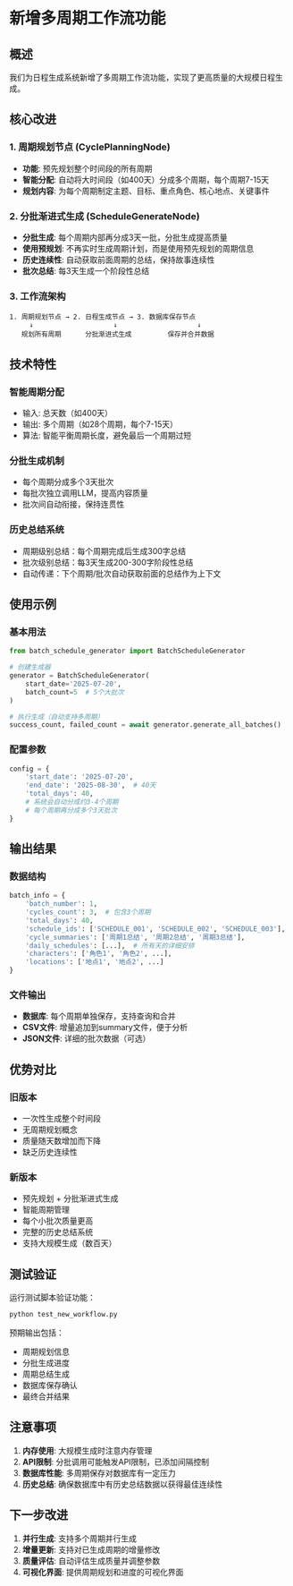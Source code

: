 # 新增多周期工作流功能

## 概述

我们为日程生成系统新增了多周期工作流功能，实现了更高质量的大规模日程生成。

## 核心改进

### 1. 周期规划节点 (CyclePlanningNode)
- **功能**: 预先规划整个时间段的所有周期
- **智能分配**: 自动将大时间段（如400天）分成多个周期，每个周期7-15天
- **规划内容**: 为每个周期制定主题、目标、重点角色、核心地点、关键事件

### 2. 分批渐进式生成 (ScheduleGenerateNode)
- **分批生成**: 每个周期内部再分成3天一批，分批生成提高质量
- **使用预规划**: 不再实时生成周期计划，而是使用预先规划的周期信息
- **历史连续性**: 自动获取前面周期的总结，保持故事连续性
- **批次总结**: 每3天生成一个阶段性总结

### 3. 工作流架构
```
1. 周期规划节点 → 2. 日程生成节点 → 3. 数据库保存节点
     ↓                    ↓                    ↓
   规划所有周期      分批渐进式生成         保存并合并数据
```

## 技术特性

### 智能周期分配
- 输入: 总天数（如400天）
- 输出: 多个周期（如28个周期，每个7-15天）
- 算法: 智能平衡周期长度，避免最后一个周期过短

### 分批生成机制
- 每个周期分成多个3天批次
- 每批次独立调用LLM，提高内容质量
- 批次间自动衔接，保持连贯性

### 历史总结系统
- 周期级别总结：每个周期完成后生成300字总结
- 批次级别总结：每3天生成200-300字阶段性总结
- 自动传递：下个周期/批次自动获取前面的总结作为上下文

## 使用示例

### 基本用法
```python
from batch_schedule_generator import BatchScheduleGenerator

# 创建生成器
generator = BatchScheduleGenerator(
    start_date='2025-07-20',
    batch_count=5  # 5个大批次
)

# 执行生成（自动支持多周期）
success_count, failed_count = await generator.generate_all_batches()
```

### 配置参数
```python
config = {
    'start_date': '2025-07-20',
    'end_date': '2025-08-30',  # 40天
    'total_days': 40,
    # 系统会自动分成约3-4个周期
    # 每个周期再分成多个3天批次
}
```

## 输出结果

### 数据结构
```python
batch_info = {
    'batch_number': 1,
    'cycles_count': 3,  # 包含3个周期
    'total_days': 40,
    'schedule_ids': ['SCHEDULE_001', 'SCHEDULE_002', 'SCHEDULE_003'],
    'cycle_summaries': ['周期1总结', '周期2总结', '周期3总结'],
    'daily_schedules': [...],  # 所有天的详细安排
    'characters': ['角色1', '角色2', ...],
    'locations': ['地点1', '地点2', ...]
}
```

### 文件输出
- **数据库**: 每个周期单独保存，支持查询和合并
- **CSV文件**: 增量追加到summary文件，便于分析
- **JSON文件**: 详细的批次数据（可选）

## 优势对比

### 旧版本
- 一次性生成整个时间段
- 无周期规划概念
- 质量随天数增加而下降
- 缺乏历史连续性

### 新版本
- 预先规划 + 分批渐进式生成
- 智能周期管理
- 每个小批次质量更高
- 完整的历史总结系统
- 支持大规模生成（数百天）

## 测试验证

运行测试脚本验证功能：
```bash
python test_new_workflow.py
```

预期输出包括：
- 周期规划信息
- 分批生成进度
- 周期总结生成
- 数据库保存确认
- 最终合并结果

## 注意事项

1. **内存使用**: 大规模生成时注意内存管理
2. **API限制**: 分批调用可能触发API限制，已添加间隔控制
3. **数据库性能**: 多周期保存对数据库有一定压力
4. **历史总结**: 确保数据库中有历史总结数据以获得最佳连续性

## 下一步改进

1. **并行生成**: 支持多个周期并行生成
2. **增量更新**: 支持对已生成周期的增量修改
3. **质量评估**: 自动评估生成质量并调整参数
4. **可视化界面**: 提供周期规划和进度的可视化界面 